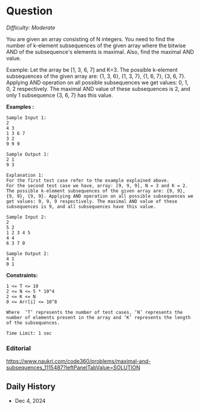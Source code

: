 # Question 

_Difficulty: Moderate_

You are given an array consisting of N integers. You need to find the number of k-element subsequences of the given array where the bitwise AND of the subsequence's elements is maximal. Also, find the maximal AND value.

Example:
Let the array be [1, 3, 6, 7] and K=3. The possible k-element subsequences of the given array are: {1, 3, 6}, {1, 3, 7}, {1, 6, 7}, {3, 6, 7}. Applying AND operation on all possible subsequences we get values: 0, 1, 0, 2 respectively. The maximal AND value of these subsequences is 2, and only 1 subsequence {3, 6, 7} has this value.

**Examples :**
```
Sample Input 1:
2
4 3
1 3 6 7
3 2
9 9 9    

Sample Output 1:
2 1
9 3

Explanation 1:
For the first test case refer to the example explained above.
For the second test case we have, array: [9, 9, 9], N = 3 and K = 2. The possible k-element subsequences of the given array are: {9, 9}, {9, 9}, {9, 9}. Applying AND operation on all possible subsequences we get values: 9, 9, 9 respectively. The maximal AND value of these subsequences is 9, and all subsequences have this value.

Sample Input 2:
2
5 2
1 2 3 4 5
4 4
6 3 7 0

Sample Output 2:
4 1 
0 1
```

**Constraints:**
```
1 <= T <= 10
2 <= N <= 5 * 10^4
2 <= K <= N
0 <= Arr[i] <= 10^8

Where  ‘T’ represents the number of test cases, ‘N’ represents the number of elements present in the array and ‘K’ represents the length of the subsequences.

Time Limit: 1 sec 
```

### Editorial
https://www.naukri.com/code360/problems/maximal-and-subsequences_1115487?leftPanelTabValue=SOLUTION

## Daily History
- Dec 4, 2024